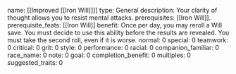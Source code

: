 name: [[Improved [[Iron Will]]]]
type: General
description: Your clarity of thought allows you to resist mental attacks.
prerequisites: [[Iron Will]].
prerequisite_feats: [[Iron Will]]
benefit: Once per day, you may reroll a Will save. You must decide to use this ability before the results are revealed. You must take the second roll, even if it is worse.
normal: 0
special: 0
teamwork: 0
critical: 0
grit: 0
style: 0
performance: 0
racial: 0
companion_familiar: 0
race_name: 0
note: 0
goal: 0
completion_benefit: 0
multiples: 0
suggested_traits: 0
